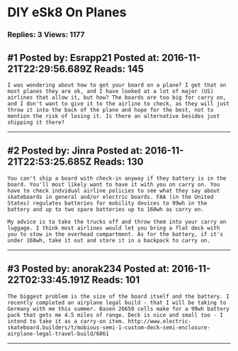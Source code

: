 # DIY eSk8 On Planes

### Replies: 3 Views: 1177

## \#1 Posted by: Esrapp21 Posted at: 2016-11-21T22:29:56.689Z Reads: 145

```
I was wondering about how to get your board on a plane? I get that on most planes they are ok, and I have looked at a lot of major (US) airlines that allow it, but how? The boards are too big for carry on, and I don't want to give it to the airline to check, as they will just throw it into the back of the plane and hope for the best, not to mention the risk of losing it. Is there an alternative besides just shipping it there?
```

---
## \#2 Posted by: Jinra Posted at: 2016-11-21T22:53:25.685Z Reads: 130

```
You can't ship a board with check-in anyway if they battery is in the board. You'll most likely want to have it with you on carry on. You have to check indvidual airline policies to see what they say about skateboards in general and/or electric boards. FAA (in the United States) regulates batteries for mobility devices to 99wh in the battery and up to two spare batteries up to 160wh as carry on.

My advice is to take the trucks off and throw them into your carry on luggage. I think most airlines would let you bring a flat deck with you to stow in the overhead compartment. As for the battery, if it's under 160wh, take it out and store it in a backpack to carry on.
```

---
## \#3 Posted by: anorak234 Posted at: 2016-11-22T02:33:45.191Z Reads: 101

```
The biggest problem is the size of the board itself and the battery. I recently completed an airplane legal build - that I will be taking to Germany with me this summer. Basen 26650 cells make for a 99wh battery pack that gets me 4.5 miles of range. Deck is nice and small too - I intend to take it as a carry-on item. http://www.electric-skateboard.builders/t/mobious-semi-1-custom-deck-semi-enclosure-airplane-legal-travel-build/6861
```

---
